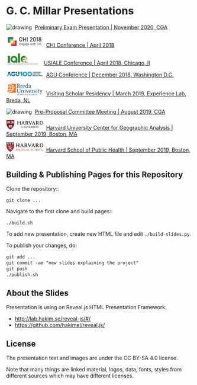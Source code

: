 G. C. Millar Presentations
===========================

<img src="img/logos/cgaBlack.png" alt="drawing" width="100"/>  &nbsp;[Preliminary Exam Presentation | November 2020, CGA](https://gcmillar.github.io/presentations/prelim_presentation.html#/)

 <img src="img/logos/chi_logo.png" alt="drawing" width="100"/>  &nbsp;[CHI Conference | April 2018](https://gcmillar.github.io/presentations/chi2018.html#/)

<img src="img/logos/iale.png" alt="drawing" width="90"/>  &nbsp;&nbsp;[USIALE Conference | April 2018, Chicago, Il](https://gcmillar.github.io/presentations/us_iale2018.html#/)

<img src="img/logos/agu.png" alt="drawing" width="100"/>  &nbsp;[AGU Conference | December 2018, Washington D.C.](https://gcmillar.github.io/presentations/agu2018.html#/)

<img src="img/logos/BUAS_logo.png" alt="drawing" width="100"/>  &nbsp;[Visiting Scholar Residency | March 2019, Experience Lab, Breda, NL](https://gcmillar.github.io/presentations/CHIPS_Nuenen_NL_final_presentation#/)

<img src="img/logos/cgaBlack.png" alt="drawing" width="100"/>  &nbsp;[Pre-Proposal Committee Meeting | August 2019, CGA](https://gcmillar.github.io/presentations/pre-proposal.html#/)

<img src="img/logos/harvard.png" alt="drawing" width="100"/>  &nbsp;[Harvard University Center for Geographic Analysis | September 2019, Boston, MA](https://gcmillar.github.io/presentations/Harvard-CGA.html#/)

<img src="img/logos/hms_logo.png" alt="drawing" width="100"/>  &nbsp;[Harvard School of Public Health | September 2019, Boston, MA](https://gcmillar.github.io/presentations/Harvard-HSPH.html#/)
 
Building & Publishing Pages for this Repository
------------------------------------------------

Clone the repository::

    git clone ...

Navigate to the first clone and build pages::

    ./build.sh

To add new presentation, create new HTML file and edit `./build-slides.py`.

To publish your changes, do:

    git add ...
    git commit -am "new slides explaining the project"
    git push
    ./publish.sh

About the Slides
----------------

Presentation is using on Reveal.js HTML Presentation Framework.
 * http://lab.hakim.se/reveal-js/#/
 * https://github.com/hakimel/reveal.js/

License
-------

The presentation text and images are under the CC BY-SA 4.0 license.

Note that many things are linked material, logos, data, fonts, styles
from different sources which may have different licenses.
